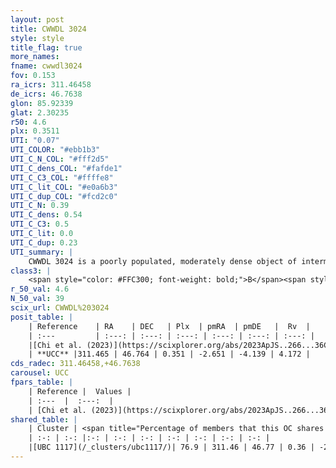 ```yaml
---
layout: post
title: CWWDL 3024
style: style
title_flag: true
more_names: 
fname: cwwdl3024
fov: 0.153
ra_icrs: 311.46458
de_icrs: 46.7638
glon: 85.92339
glat: 2.30235
r50: 4.6
plx: 0.3511
UTI: "0.07"
UTI_COLOR: "#ebb1b3"
UTI_C_N_COL: "#fff2d5"
UTI_C_dens_COL: "#fafde1"
UTI_C_C3_COL: "#ffffe8"
UTI_C_lit_COL: "#e0a6b3"
UTI_C_dup_COL: "#fcd2c0"
UTI_C_N: 0.39
UTI_C_dens: 0.54
UTI_C_C3: 0.5
UTI_C_lit: 0.0
UTI_C_dup: 0.23
UTI_summary: |
    CWWDL 3024 is a poorly populated, moderately dense object of intermediate C3 quality. It was recently reported in the literature.<br><br><span style="color: #99180f; font-weight: bold;">Warning: </span>This is likely a duplicate object, which shares a large percentage of members with at least one previously reported entry.
class3: |
    <span style="color: #FFC300; font-weight: bold;">B</span><span style="color: #FFC300; font-weight: bold;">B</span>
r_50_val: 4.6
N_50_val: 39
scix_url: CWWDL%203024
posit_table: |
    | Reference    | RA    | DEC   | Plx  | pmRA  | pmDE   |  Rv  |
    | :---         | :---: | :---: | :---: | :---: | :---: | :---: |
    |[Chi et al. (2023)](https://scixplorer.org/abs/2023ApJS..266...36C) | 311.436 | 46.759 | 0.345 | -2.656 | -4.15 | -27.806 |
    | **UCC** |311.465 | 46.764 | 0.351 | -2.651 | -4.139 | 4.172 | 
cds_radec: 311.46458,+46.7638
carousel: UCC
fpars_table: |
    | Reference |  Values |
    | :---  |  :---:  |
    | [Chi et al. (2023)](https://scixplorer.org/abs/2023ApJS..266...36C) | `logAge=5.78, Z=0.44` |
shared_table: |
    | Cluster | <span title="Percentage of members that this OC shares with the ones listed">%</span>   | RA   | DEC   | Plx   | pmRA  | pmDE  | Rv | UTI |
    | :-: | :-: |:-: | :-: | :-: | :-: | :-: | :-: | :-: |
    |[UBC 1117](/_clusters/ubc1117/)| 76.9 | 311.46 | 46.77 | 0.36 | -2.65 | -4.15 | 4.17 |0.4 |
---
```


